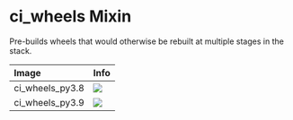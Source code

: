
# ci_wheels Mixin

Pre-builds wheels that would otherwise be rebuilt at multiple
stages in the stack.

| Image  | Info |
| :----- | :--- |
| ci_wheels_py3.8 | [![](https://img.shields.io/docker/pulls/pymor/ci_wheels_py3.8.svg)](https://hub.docker.com/repository/docker/pymor/ci_wheels_py3.8 "ci_wheels mixin") |
| ci_wheels_py3.9 | [![](https://img.shields.io/docker/pulls/pymor/ci_wheels_py3.9.svg)](https://hub.docker.com/repository/docker/pymor/ci_wheels_py3.9 "ci_wheels mixin") |
